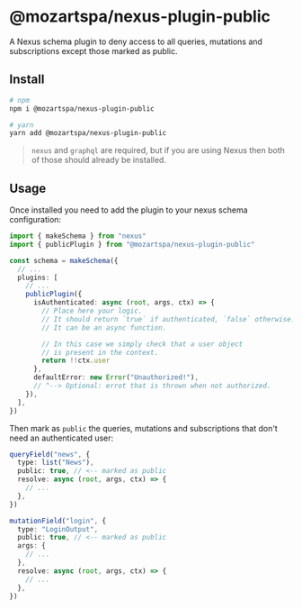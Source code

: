 # @mozartspa/nexus-plugin-public

A Nexus schema plugin to deny access to all queries, mutations and subscriptions except those marked as public.

## Install

```bash
# npm
npm i @mozartspa/nexus-plugin-public

# yarn
yarn add @mozartspa/nexus-plugin-public
```

> `nexus` and `graphql` are required, but if you are using Nexus then both of those should already be installed.

## Usage

Once installed you need to add the plugin to your nexus schema configuration:

```ts
import { makeSchema } from "nexus"
import { publicPlugin } from "@mozartspa/nexus-plugin-public"

const schema = makeSchema({
  // ...
  plugins: [
    // ...
    publicPlugin({
      isAuthenticated: async (root, args, ctx) => {
        // Place here your logic.
        // It should return `true` if authenticated, `false` otherwise.
        // It can be an async function.

        // In this case we simply check that a user object
        // is present in the context.
        return !!ctx.user
      },
      defaultError: new Error("Unauthorized!"),
      // ^--> Optional: errot that is thrown when not authorized.
    }),
  ],
})
```

Then mark as `public` the queries, mutations and subscriptions that don't need an authenticated user:

```ts
queryField("news", {
  type: list("News"),
  public: true, // <-- marked as public
  resolve: async (root, args, ctx) => {
    // ...
  },
})

mutationField("login", {
  type: "LoginOutput",
  public: true, // <-- marked as public
  args: {
    // ...
  },
  resolve: async (root, args, ctx) => {
    // ...
  },
})
```
